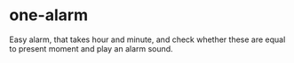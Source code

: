 # one-alarm
Easy alarm, that takes hour and minute, and check whether these are equal to present moment and play an alarm sound.
